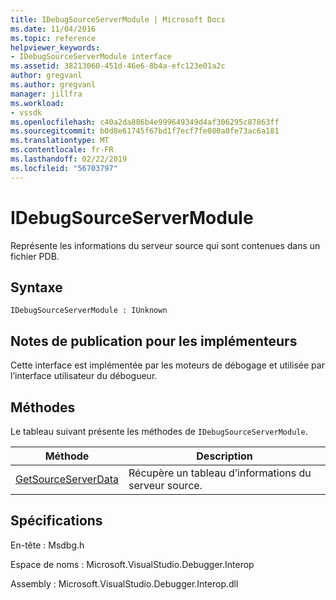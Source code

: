 ```yaml
---
title: IDebugSourceServerModule | Microsoft Docs
ms.date: 11/04/2016
ms.topic: reference
helpviewer_keywords:
- IDebugSourceServerModule interface
ms.assetid: 38213060-451d-46e6-8b4a-efc123e01a2c
author: gregvanl
ms.author: gregvanl
manager: jillfra
ms.workload:
- vssdk
ms.openlocfilehash: c40a2da886b4e999649349d4af306295c87863ff
ms.sourcegitcommit: b0d8e61745f67bd1f7ecf7fe080a0fe73ac6a181
ms.translationtype: MT
ms.contentlocale: fr-FR
ms.lasthandoff: 02/22/2019
ms.locfileid: "56703797"
---
```

# <a name="idebugsourceservermodule"></a>IDebugSourceServerModule
Représente les informations du serveur source qui sont contenues dans un fichier PDB.

## <a name="syntax"></a>Syntaxe

```
IDebugSourceServerModule : IUnknown
```

## <a name="notes-for-implementers"></a>Notes de publication pour les implémenteurs
 Cette interface est implémentée par les moteurs de débogage et utilisée par l’interface utilisateur du débogueur.

## <a name="methods"></a>Méthodes
 Le tableau suivant présente les méthodes de `IDebugSourceServerModule`.

|Méthode|Description|
|------------|-----------------|
|[GetSourceServerData](../../../extensibility/debugger/reference/idebugsourceservermodule-getsourceserverdata.md)|Récupère un tableau d’informations du serveur source.|

## <a name="requirements"></a>Spécifications
 En-tête : Msdbg.h

 Espace de noms : Microsoft.VisualStudio.Debugger.Interop

 Assembly : Microsoft.VisualStudio.Debugger.Interop.dll